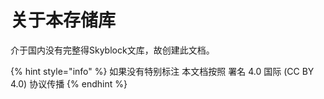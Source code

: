 # 关于本存储库

介于国内没有完整得Skyblock文库，故创建此文档。

{% hint style="info" %}
如果没有特别标注 本文档按照 署名 4.0 国际 (CC BY 4.0) 协议传播
{% endhint %}
